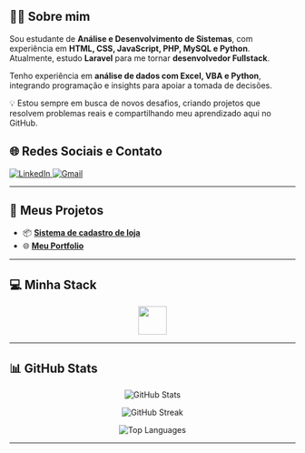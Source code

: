 ## 👨‍💻 Sobre mim  

Sou estudante de **Análise e Desenvolvimento de Sistemas**, com experiência em **HTML, CSS, JavaScript, PHP, MySQL e Python**.  
Atualmente, estudo **Laravel** para me tornar **desenvolvedor Fullstack**.  

Tenho experiência em **análise de dados com Excel, VBA e Python**, integrando programação e insights para apoiar a tomada de decisões.  

💡 Estou sempre em busca de novos desafios, criando projetos que resolvem problemas reais e compartilhando meu aprendizado aqui no GitHub.  
 


## 🌐 Redes Sociais e Contato

<p align="left">
  <a href="https://www.linkedin.com/in/brunocorreia7/" target="_blank">
    <img src="https://img.shields.io/badge/-LinkedIn-0077B5?style=for-the-badge&logo=linkedin&logoColor=white" alt="LinkedIn"/>
 <a href="https://mail.google.com/mail/?view=cm&fs=1&to=correiadev7@gmail.com" target="_blank">
    <img src="https://img.shields.io/badge/-Gmail-D14836?style=for-the-badge&logo=gmail&logoColor=white" alt="Gmail"/>
  </a>
</p>

---

## 🚀 Meus Projetos

- 📦 <a href="https://github.com/brunocorreia7/SistemadeCadastroVersao2">**Sistema de cadastro de loja**</a>
- 🌐 <a href="https://github.com/brunocorreia7/meuportifolio">**Meu Portfolio**</a>

---

## 💻 Minha Stack

<p align="center">
  <img src="https://skillicons.dev/icons?i=html,css,js,bootstrap,php,python,mysql,git" height="50"/>
</p>

---

## 📊 GitHub Stats

<p align="center">
  <img src="https://github-readme-stats.vercel.app/api?username=brunocorreia7&theme=tokyonight&hide_border=false&show_icons=true" alt="GitHub Stats"/>
</p>

<p align="center">
  <img src="https://github-readme-streak-stats.herokuapp.com/?user=brunocorreia7&theme=tokyonight&hide_border=false" alt="GitHub Streak"/>
</p>

<p align="center">
  <img src="https://github-readme-stats.vercel.app/api/top-langs/?username=brunocorreia7&theme=tokyonight&hide_border=false&layout=compact" alt="Top Languages"/>
</p>

---


